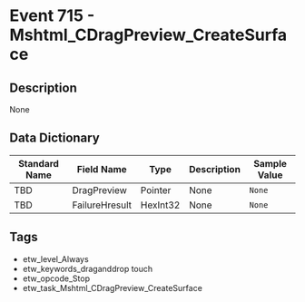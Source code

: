 # Event 715 - Mshtml_CDragPreview_CreateSurface

## Description
None

## Data Dictionary
|Standard Name|Field Name|Type|Description|Sample Value|
|---|---|---|---|---|
|TBD|DragPreview|Pointer|None|`None`|
|TBD|FailureHresult|HexInt32|None|`None`|

## Tags
* etw_level_Always
* etw_keywords_draganddrop touch
* etw_opcode_Stop
* etw_task_Mshtml_CDragPreview_CreateSurface